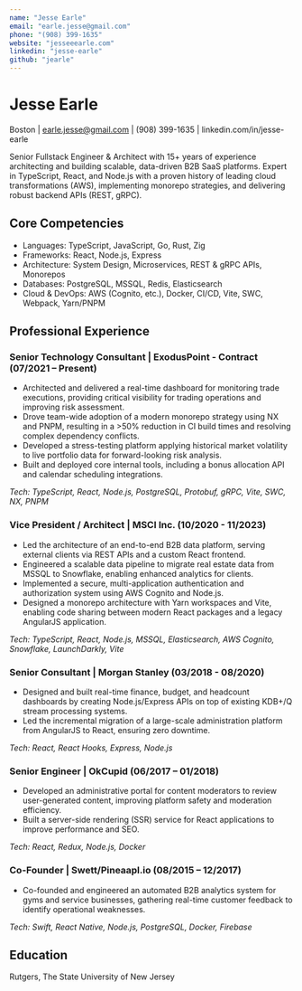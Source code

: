 ```yaml
---
name: "Jesse Earle"
email: "earle.jesse@gmail.com"
phone: "(908) 399-1635"
website: "jesseeearle.com"
linkedin: "jesse-earle"
github: "jearle"
---
```


# Jesse Earle

Boston | earle.jesse@gmail.com | (908) 399-1635 | linkedin.com/in/jesse-earle

Senior Fullstack Engineer & Architect with 15+ years of experience architecting and building scalable, data-driven B2B SaaS platforms. Expert in TypeScript, React, and Node.js with a proven history of leading cloud transformations (AWS), implementing monorepo strategies, and delivering robust backend APIs (REST, gRPC).

## Core Competencies

- Languages: TypeScript, JavaScript, Go, Rust, Zig
- Frameworks: React, Node.js, Express
- Architecture: System Design, Microservices, REST & gRPC APIs, Monorepos
- Databases: PostgreSQL, MSSQL, Redis, Elasticsearch
- Cloud & DevOps: AWS (Cognito, etc.), Docker, CI/CD, Vite, SWC, Webpack, Yarn/PNPM

## Professional Experience

### Senior Technology Consultant | ExodusPoint - Contract (07/2021 – Present)

- Architected and delivered a real-time dashboard for monitoring trade executions, providing critical visibility for trading operations and improving risk assessment.
- Drove team-wide adoption of a modern monorepo strategy using NX and PNPM, resulting in a >50% reduction in CI build times and resolving complex dependency conflicts.
- Developed a stress-testing platform applying historical market volatility to live portfolio data for forward-looking risk analysis.
- Built and deployed core internal tools, including a bonus allocation API and calendar scheduling integrations.

_Tech: TypeScript, React, Node.js, PostgreSQL, Protobuf, gRPC, Vite, SWC, NX, PNPM_

### Vice President / Architect | MSCI Inc. (10/2020 - 11/2023)

- Led the architecture of an end-to-end B2B data platform, serving external clients via REST APIs and a custom React frontend.
- Engineered a scalable data pipeline to migrate real estate data from MSSQL to Snowflake, enabling enhanced analytics for clients.
- Implemented a secure, multi-application authentication and authorization system using AWS Cognito and Node.js.
- Designed a monorepo architecture with Yarn workspaces and Vite, enabling code sharing between modern React packages and a legacy AngularJS application.

_Tech: TypeScript, React, Node.js, MSSQL, Elasticsearch, AWS Cognito, Snowflake, LaunchDarkly, Vite_

### Senior Consultant | Morgan Stanley (03/2018 - 08/2020)

- Designed and built real-time finance, budget, and headcount dashboards by creating Node.js/Express APIs on top of existing KDB+/Q stream processing systems.
- Led the incremental migration of a large-scale administration platform from AngularJS to React, ensuring zero downtime.

_Tech: React, React Hooks, Express, Node.js_

### Senior Engineer | OkCupid (06/2017 – 01/2018)

- Developed an administrative portal for content moderators to review user-generated content, improving platform safety and moderation efficiency.
- Built a server-side rendering (SSR) service for React applications to improve performance and SEO.

_Tech: React, Redux, Node.js, Docker_

### Co-Founder | Swett/Pineaapl.io (08/2015 – 12/2017)

- Co-founded and engineered an automated B2B analytics system for gyms and service businesses, gathering real-time customer feedback to identify operational weaknesses.

_Tech: Swift, React Native, Node.js, PostgreSQL, Docker, Firebase_

## Education

Rutgers, The State University of New Jersey
